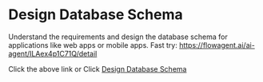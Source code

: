 # Design Database Schema
Understand the requirements and design the database schema for applications like web apps or mobile apps.
Fast try: https://flowagent.ai/ai-agent/ILAex4p1C71Q/detail

Click the above link or Click [Design Database Schema](https://flowagent.ai/ai-agent/ILAex4p1C71Q/detail)
